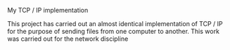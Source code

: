 My TCP / IP implementation

This project has carried out an almost identical implementation of TCP / IP for the purpose of sending files from one computer to another.
This work was carried out for the network discipline
